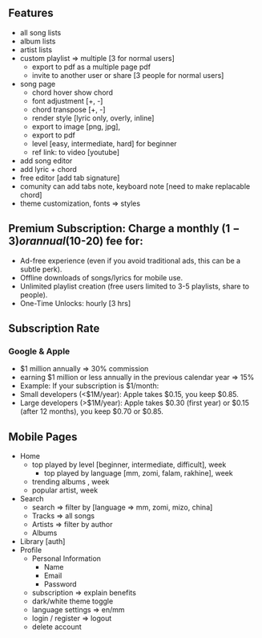 ## Features
- all song lists
- album lists
- artist lists
- custom playlist => multiple [3 for normal users]
  - export to pdf as a multiple page pdf
  - invite to another user or share [3 people for normal users]
- song page
  - chord hover show chord 
  - font adjustment [+, -]
  - chord transpose [+, -]
  - render style [lyric only, overly, inline]
  - export to image [png, jpg], 
  - export to pdf 
  - level [easy, intermediate, hard] for beginner 
  - ref link: to video [youtube]
- add song editor
 - add lyric + chord
 - free editor [add tab signature]
 - comunity can add tabs note, keyboard note [need to make replacable chord]
- theme customization, fonts => styles

## Premium Subscription: Charge a monthly ($1-3) or annual ($10-20) fee for:
- Ad-free experience (even if you avoid traditional ads, this can be a subtle perk).
- Offline downloads of songs/lyrics for mobile use.
- Unlimited playlist creation (free users limited to 3-5 playlists, share to people).
- One-Time Unlocks: hourly [3 hrs]

## Subscription Rate
### Google & Apple
- $1 million annually => 30% commission
- earning $1 million or less annually in the previous calendar year => 15%
- Example: If your subscription is $1/month:
- Small developers (<$1M/year): Apple takes $0.15, you keep $0.85.
- Large developers (>$1M/year): Apple takes $0.30 (first year) or $0.15 (after 12 months), you keep $0.70 or $0.85.

## Mobile Pages
- Home 
  - top played by level [beginner, intermediate, difficult], week
    - top played by language [mm, zomi, falam, rakhine], week
  - trending albums , week
  - popular artist, week
- Search
  - search => filter by [language => mm, zomi, mizo, china]
  - Tracks => all songs
  - Artists => filter by author
  - Albums 
- Library [auth]
- Profile
  - Personal Information
    - Name 
    - Email
    - Password
  - subscription => explain benefits
  - dark/white theme toggle
  - language settings => en/mm
  - login / register  => logout
  - delete account





